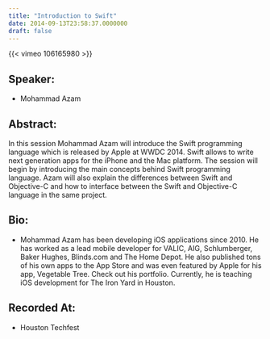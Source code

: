 ```yaml
---
title: "Introduction to Swift"
date: 2014-09-13T23:58:37.0000000
draft: false
---
```


{{< vimeo 106165980 >}}

## Speaker:

 - Mohammad Azam

## Abstract:

<p>In this session Mohammad Azam will introduce the Swift programming language which is released by Apple at WWDC 2014. Swift allows to write next generation apps for the iPhone and the Mac platform. The session will begin by introducing the main concepts behind Swift programming language. Azam will also explain the differences between Swift and Objective-C and how to interface between the Swift and Objective-C language in the same project.</p>

## Bio:

 - <p>Mohammad Azam has been developing iOS applications since 2010. He has worked as a lead mobile developer for VALIC, AIG, Schlumberger, Baker Hughes, Blinds.com and The Home Depot. He also published tons of his own apps to the App Store and was even featured by Apple for his app, Vegetable Tree. Check out his portfolio. Currently, he is teaching iOS development for The Iron Yard in Houston.</p>

## Recorded At:

 - Houston Techfest

